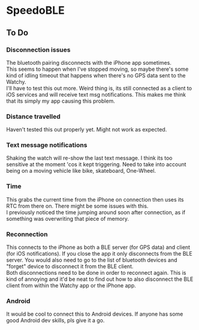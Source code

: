 # SpeedoBLE

## To Do

### Disconnection issues
The bluetooth pairing disconnects with the iPhone app sometimes.  
This seems to happen when I've stopped moving, so maybe there's some kind of idling timeout that happens when there's no GPS data sent to the Watchy.  
I'll have to test this out more.  Weird thing is, its still connected as a client to iOS services and will receive text msg notifications.
This makes me think that its simply my app causing this problem.

### Distance travelled
Haven't tested this out properly yet.  Might not work as expected.

### Text message notifications
Shaking the watch will re-show the last text message.  I think its too sensitive at the moment 'cos it kept triggering.
Need to take into account being on a moving vehicle like bike, skateboard, One-Wheel.

### Time
This grabs the current time from the iPhone on connection then uses its RTC from there on.  There might be some issues with this.  
I previously noticed the time jumping around soon after connection, as if something was overwriting that piece of memory.

### Reconnection
This connects to the iPhone as both a BLE server (for GPS data) and client (for iOS notifications).  If you close the app it only disconnects from the BLE server.
You would also need to go to the list of bluetooth devices and "forget" device to disconnect it from the BLE client.  
Both disconnections need to be done in order to reconnect again.
This is kind of annoying and it'd be neat to find out how to also disconnect the BLE client from within the Watchy app or the iPhone app.

### Android
It would be cool to connect this to Android devices.  If anyone has some good Android dev skills, pls give it a go.
